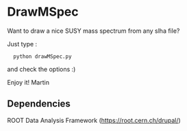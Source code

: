 # DrawMSpec

 Want to draw a nice SUSY mass spectrum from any slha file?

Just type : 

      python drawMSpec.py 
      
  and check the options :) 
      
  Enjoy it!
  Martin 


Dependencies 
----------------------
ROOT Data Analysis Framework (https://root.cern.ch/drupal/)
